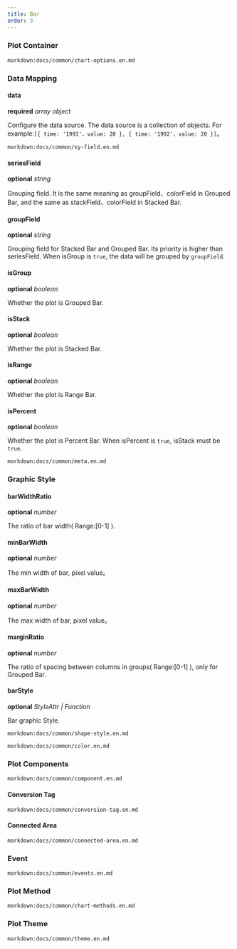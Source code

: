 ```yaml
---
title: Bar
order: 3
---
```


### Plot Container

`markdown:docs/common/chart-options.en.md`

### Data Mapping

#### data

<description>**required** _array object_</description>

Configure the data source. The data source is a collection of objects. For example:`[{ time: '1991'，value: 20 }, { time: '1992'，value: 20 }]`。

`markdown:docs/common/xy-field.en.md`

#### seriesField

<description>**optional** _string_</description>

Grouping field. It is the same meaning as groupField、colorField in Grouped Bar, and the same as stackField、colorField in Stacked Bar.

#### groupField

<description>**optional** _string_</description>

Grouping field for Stacked Bar and Grouped Bar. Its priority is higher than seriesField. When isGroup is `true`, the data will be grouped by `groupField`.

#### isGroup

<description>**optional** _boolean_</description>

Whether the plot is Grouped Bar.

#### isStack

<description>**optional** _boolean_</description>

Whether the plot is Stacked Bar.

#### isRange

<description>**optional** _boolean_</description>

Whether the plot is Range Bar.

#### isPercent

<description>**optional** _boolean_</description>

Whether the plot is Percent Bar. When isPercent is `true`, isStack must be `true`.

`markdown:docs/common/meta.en.md`

### Graphic Style

#### barWidthRatio

<description>**optional** _number_</description>

The ratio of bar width( Range:[0-1] ).

#### minBarWidth

<description>**optional** _number_</description>

The min width of bar, pixel value。

#### maxBarWidth

<description>**optional** _number_</description>

The max width of bar, pixel value。

#### marginRatio

<description>**optional** _number_</description>

The ratio of spacing between columns in groups( Range:[0-1] ), only for Grouped Bar.

#### barStyle

<description>**optional** _StyleAttr | Function_</description>

Bar graphic Style.

`markdown:docs/common/shape-style.en.md`

`markdown:docs/common/color.en.md`

### Plot Components

`markdown:docs/common/component.en.md`

#### Conversion Tag

`markdown:docs/common/conversion-tag.en.md`

#### Connected Area

`markdown:docs/common/connected-area.en.md`

### Event

`markdown:docs/common/events.en.md`

### Plot Method

`markdown:docs/common/chart-methods.en.md`

### Plot Theme

`markdown:docs/common/theme.en.md`
